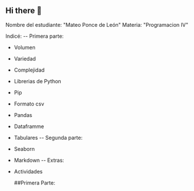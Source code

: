 ## Hi there 👋
Nombre del estudiante: "Mateo Ponce de León"
Materia: "Programacion IV"

Indicé:
-- Primera parte:
- Volumen                    
- Variedad                      
- Complejidad                  
- Librerias de Python          
- Pip                         
- Formato csv                 
- Pandas                      
- Dataframme                
- Tabulares
-- Segunda parte:                   
- Seaborn
- Markdown
-- Extras:
- Actividades


  ##Primera Parte:
  
